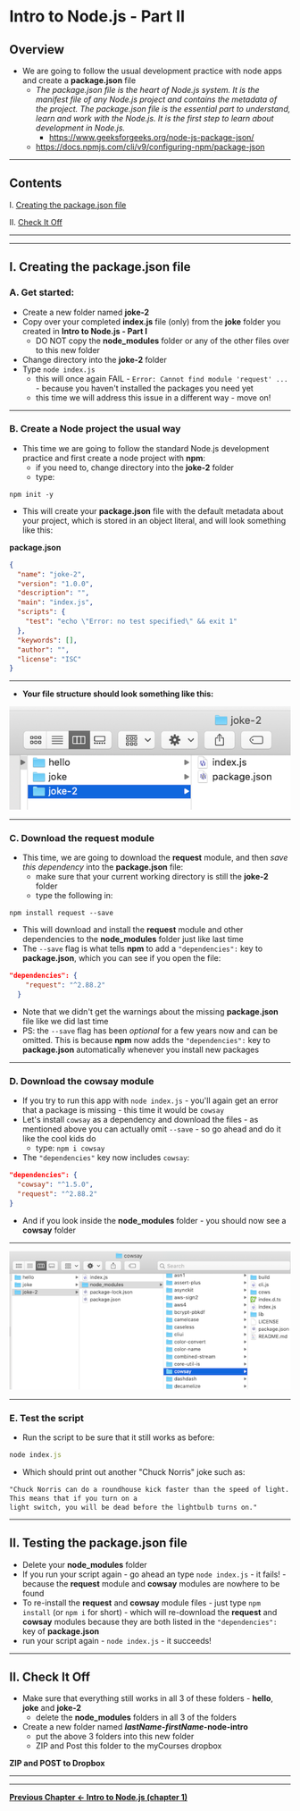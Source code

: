 # Intro to Node.js - Part II

## Overview


- We are going to follow the usual development practice with node apps and create a **package.json** file
  - *The package.json file is the heart of Node.js system. It is the manifest file of any Node.js project and contains the metadata of the project. The package.json file is the essential part to understand, learn and work with the Node.js. It is the first step to learn about development in Node.js.*
    - https://www.geeksforgeeks.org/node-js-package-json/
  - https://docs.npmjs.com/cli/v9/configuring-npm/package-json

<hr>

## Contents

<!--- Local Navigation --->

I. [Creating the package.json file](#section1)


II. [Check It Off](#section2)

<hr><hr>

<a id="section1"></a>

## I. Creating the package.json file

### A. Get started:

- Create a new folder named **joke-2**
- Copy over your completed **index.js** file (only) from the **joke** folder you created in **Intro to Node.js - Part I**
  - DO NOT copy the **node_modules** folder or any of the other files over to this new folder
- Change directory into the **joke-2** folder
- Type `node index.js`
  - this will once again FAIL - `Error: Cannot find module 'request' ...` - because you haven't installed the packages you need yet
  - this time we will address this issue in a different way - move on!

<hr>

### B. Create a Node project the usual way
- This time we are going to follow the standard Node.js development practice and first create a node project with **npm**:
  - if you need to, change directory into the **joke-2** folder
  - type:

```console
npm init -y
```

- This will create your **package.json** file with the default metadata about your project, which is stored in an object literal, and will look something like this:

**package.json**
```json
{
  "name": "joke-2",
  "version": "1.0.0",
  "description": "",
  "main": "index.js",
  "scripts": {
    "test": "echo \"Error: no test specified\" && exit 1"
  },
  "keywords": [],
  "author": "",
  "license": "ISC"
}
```

<hr>

- **Your file structure should look something like this:**

![screenshot](./_images/_node/node-web-services-3.png)

<hr>

### C. Download the **request** module 

- This time, we are going to download the **request** module, and then *save this dependency* into the **package.json** file:
  - make sure that your current working directory is still the **joke-2** folder
  - type the following in:

```console
npm install request --save
```

- This will download and install the **request** module and other dependencies to the **node_modules** folder just like last time
- The `--save` flag is what tells **npm** to add a `"dependencies":` key to **package.json**, which you can see if you open the file:

```json
"dependencies": {
    "request": "^2.88.2"
  }
```

- Note that we didn't get the warnings about the missing **package.json** file like we did last time
- PS: the `--save` flag has been *optional* for a few years now and can be omitted. This is because **npm** now adds the `"dependencies":` key to **package.json** automatically whenever you install new packages 


<hr>

### D. Download the **cowsay** module 
- If you try to run this app with `node index.js` - you'll again get an error that a package is missing - this time it would be `cowsay`
- Let's install `cowsay` as a dependency and download the files - as mentioned above you can actually omit `--save` - so go ahead and do it like the cool kids do
  - type: `npm i cowsay`
- The `"dependencies"` key now includes `cowsay`:

```json
"dependencies": {
  "cowsay": "^1.5.0",
  "request": "^2.88.2"
}
```

- And if you look inside the **node_modules** folder - you should now see a **cowsay** folder

<hr>

![screenshot](./_images/_node/node-web-services-4.png)

<hr>

### E. Test the script

- Run the script to be sure that it still works as before:

```js
node index.js
```
 
 - Which should print out another "Chuck Norris" joke such as:
 
 ```
"Chuck Norris can do a roundhouse kick faster than the speed of light. This means that if you turn on a 
light switch, you will be dead before the lightbulb turns on."
 ```

<hr>
 
 ## II. Testing the package.json file

- Delete your **node_modules** folder
- If you run your script again - go ahead an type `node index.js` - it fails! - because the **request** module and **cowsay** modules are nowhere to be found
- To re-install the **request** and **cowsay** module files - just type `npm install` (or `npm i` for short) - which will re-download the **request** and **cowsay** modules because they are both listed in the `"dependencies":` key of **package.json**
- run your script again - `node index.js` - it succeeds!

<hr>

<a id="section2"></a>

## II. Check It Off
- Make sure that everything still works in all 3 of these folders - **hello**, **joke** and **joke-2**
  - delete the **node_modules** folders in all 3 of the folders
- Create a new folder named ***lastName*-*firstName*-node-intro**
  - put the above 3 folders into this new folder
  - ZIP and Post this folder to the myCourses dropbox


**ZIP and POST to Dropbox**
<hr><hr>

**[Previous Chapter <- Intro to Node.js (chapter 1)](intro-to-node-1.md)**

